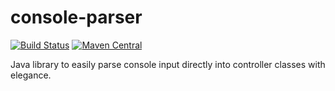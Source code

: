 # console-parser
[![Build Status](https://github.com/luanpotter/console-parser/workflows/Test/badge.svg?branch=master&event=push)](https://github.com/luanpotter/console-parser/actions)
[![Maven Central](https://img.shields.io/maven-central/v/xyz.luan.console/console-parser)](https://search.maven.org/artifact/xyz.luan.console/console-parser)

Java library to easily parse console input directly into controller classes with elegance.
